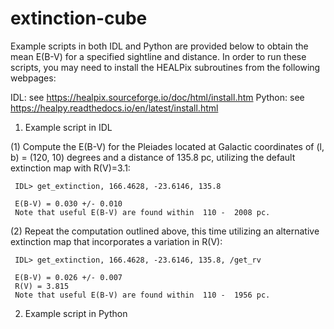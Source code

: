 # extinction-cube

Example scripts in both IDL and Python are provided below to obtain the mean E(B-V) for a specified sightline and distance. In order to run these scripts, you may need to install the HEALPix subroutines from the following webpages:

IDL: see https://healpix.sourceforge.io/doc/html/install.htm
Python: see https://healpy.readthedocs.io/en/latest/install.html



1) Example script in IDL

(1) Compute the E(B-V) for the Pleiades located at Galactic coordinates of (l, b) = (120, 10) degrees and a distance of 135.8 pc, utilizing the default extinction map with R(V)=3.1:

     IDL> get_extinction, 166.4628, -23.6146, 135.8

     E(B-V) = 0.030 +/- 0.010
     Note that useful E(B-V) are found within  110 -  2008 pc.

(2) Repeat the computation outlined above, this time utilizing an alternative extinction map that incorporates a variation in R(V):

     IDL> get_extinction, 166.4628, -23.6146, 135.8, /get_rv

     E(B-V) = 0.026 +/- 0.007
     R(V) = 3.815
     Note that useful E(B-V) are found within  110 -  1956 pc.

2) Example script in Python

